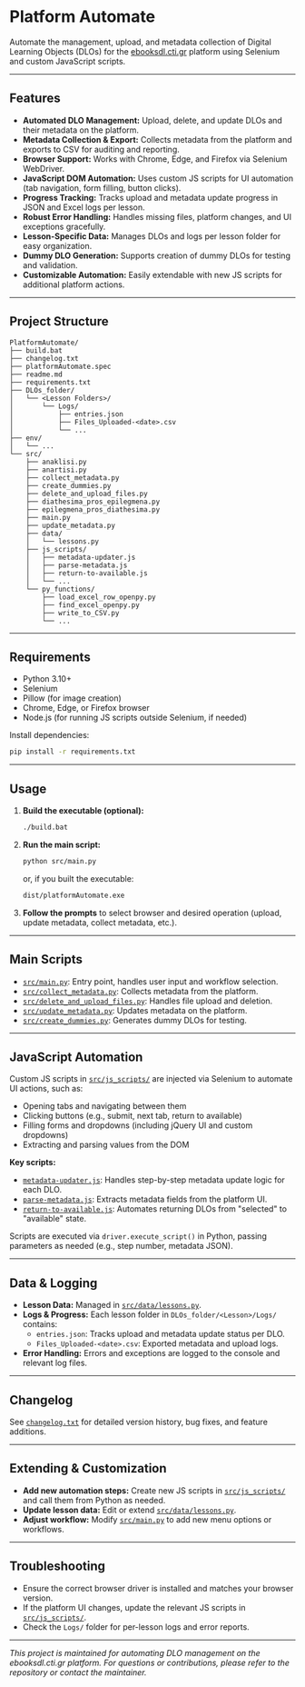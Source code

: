 # Platform Automate

Automate the management, upload, and metadata collection of Digital Learning Objects (DLOs) for the [ebooksdl.cti.gr](https://ebooksdl.cti.gr/) platform using Selenium and custom JavaScript scripts.

---

## Features

- **Automated DLO Management:** Upload, delete, and update DLOs and their metadata on the platform.
- **Metadata Collection & Export:** Collects metadata from the platform and exports to CSV for auditing and reporting.
- **Browser Support:** Works with Chrome, Edge, and Firefox via Selenium WebDriver.
- **JavaScript DOM Automation:** Uses custom JS scripts for UI automation (tab navigation, form filling, button clicks).
- **Progress Tracking:** Tracks upload and metadata update progress in JSON and Excel logs per lesson.
- **Robust Error Handling:** Handles missing files, platform changes, and UI exceptions gracefully.
- **Lesson-Specific Data:** Manages DLOs and logs per lesson folder for easy organization.
- **Dummy DLO Generation:** Supports creation of dummy DLOs for testing and validation.
- **Customizable Automation:** Easily extendable with new JS scripts for additional platform actions.

---

## Project Structure

```
PlatformAutomate/
├── build.bat
├── changelog.txt
├── platformAutomate.spec
├── readme.md
├── requirements.txt
├── DLOs_folder/
│   └── <Lesson Folders>/
│       └── Logs/
│           ├── entries.json
│           ├── Files_Uploaded-<date>.csv
│           └── ...
├── env/
│   └── ...
└── src/
    ├── anaklisi.py
    ├── anartisi.py
    ├── collect_metadata.py
    ├── create_dummies.py
    ├── delete_and_upload_files.py
    ├── diathesima_pros_epilegmena.py
    ├── epilegmena_pros_diathesima.py
    ├── main.py
    ├── update_metadata.py
    ├── data/
    │   └── lessons.py
    ├── js_scripts/
    │   ├── metadata-updater.js
    │   ├── parse-metadata.js
    │   ├── return-to-available.js
    │   └── ...
    └── py_functions/
        ├── load_excel_row_openpy.py
        ├── find_excel_openpy.py
        ├── write_to_CSV.py
        └── ...
```

---

## Requirements

- Python 3.10+
- Selenium
- Pillow (for image creation)
- Chrome, Edge, or Firefox browser
- Node.js (for running JS scripts outside Selenium, if needed)

Install dependencies:
```sh
pip install -r requirements.txt
```

---

## Usage

1. **Build the executable (optional):**
   ```sh
   ./build.bat
   ```
2. **Run the main script:**
   ```sh
   python src/main.py
   ```
   or, if you built the executable:
   ```sh
   dist/platformAutomate.exe
   ```
3. **Follow the prompts** to select browser and desired operation (upload, update metadata, collect metadata, etc.).

---

## Main Scripts

- [`src/main.py`](src/main.py): Entry point, handles user input and workflow selection.
- [`src/collect_metadata.py`](src/collect_metadata.py): Collects metadata from the platform.
- [`src/delete_and_upload_files.py`](src/delete_and_upload_files.py): Handles file upload and deletion.
- [`src/update_metadata.py`](src/update_metadata.py): Updates metadata on the platform.
- [`src/create_dummies.py`](src/create_dummies.py): Generates dummy DLOs for testing.

---

## JavaScript Automation

Custom JS scripts in [`src/js_scripts/`](src/js_scripts/) are injected via Selenium to automate UI actions, such as:

- Opening tabs and navigating between them
- Clicking buttons (e.g., submit, next tab, return to available)
- Filling forms and dropdowns (including jQuery UI and custom dropdowns)
- Extracting and parsing values from the DOM

**Key scripts:**
- [`metadata-updater.js`](src/js_scripts/metadata-updater.js): Handles step-by-step metadata update logic for each DLO.
- [`parse-metadata.js`](src/js_scripts/parse-metadata.js): Extracts metadata fields from the platform UI.
- [`return-to-available.js`](src/js_scripts/return-to-available.js): Automates returning DLOs from "selected" to "available" state.

Scripts are executed via `driver.execute_script()` in Python, passing parameters as needed (e.g., step number, metadata JSON).

---

## Data & Logging

- **Lesson Data:** Managed in [`src/data/lessons.py`](src/data/lessons.py).
- **Logs & Progress:** Each lesson folder in `DLOs_folder/<Lesson>/Logs/` contains:
  - `entries.json`: Tracks upload and metadata update status per DLO.
  - `Files_Uploaded-<date>.csv`: Exported metadata and upload logs.
- **Error Handling:** Errors and exceptions are logged to the console and relevant log files.

---

## Changelog

See [`changelog.txt`](changelog.txt) for detailed version history, bug fixes, and feature additions.

---

## Extending & Customization

- **Add new automation steps:** Create new JS scripts in [`src/js_scripts/`](src/js_scripts/) and call them from Python as needed.
- **Update lesson data:** Edit or extend [`src/data/lessons.py`](src/data/lessons.py).
- **Adjust workflow:** Modify [`src/main.py`](src/main.py) to add new menu options or workflows.

---

## Troubleshooting

- Ensure the correct browser driver is installed and matches your browser version.
- If the platform UI changes, update the relevant JS scripts in [`src/js_scripts/`](src/js_scripts/).
- Check the `Logs/` folder for per-lesson logs and error reports.

---

*This project is maintained for automating DLO management on the ebooksdl.cti.gr platform. For questions or contributions, please refer to the repository or contact the maintainer.*